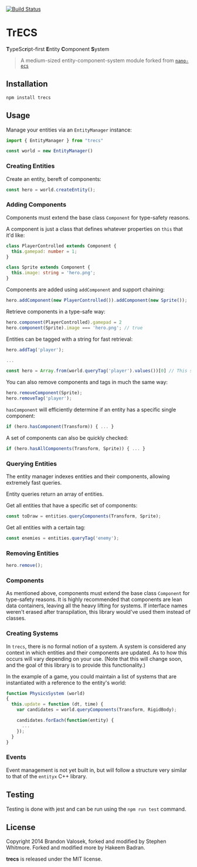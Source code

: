 [![Build Status](https://github.com/hak33m16/trecs/workflows/build/badge.svg?branch=master)](https://github.com/hak33m16/trecs/actions?query=workflow%3Abuild+branch%3Amaster)

# TrECS

**T**ypeSc**r**ipt-first **E**ntity **C**omponent **S**ystem

> A medium-sized entity-component-system module forked from [`nano-ecs`](https://github.com/hackergrrl/nano-ecs)

## Installation

```
npm install trecs
```

## Usage

Manage your entities via an `EntityManager` instance:

```ts
import { EntityManager } from "trecs"

const world = new EntityManager()
```

### Creating Entities

Create an entity, bereft of components:

```ts
const hero = world.createEntity();
```

### Adding Components

Components must extend the base class `Component` for type-safety reasons.

A component is just a class that defines whatever properties on `this` that
it'd like:

```ts
class PlayerControlled extends Component {
  this.gamepad: number = 1;
}
```

```ts
class Sprite extends Component {
  this.image: string = 'hero.png';
}
```

Components are added using `addComponent` and support chaining:

```ts
hero.addComponent(new PlayerControlled()).addComponent(new Sprite());
```

Retrieve components in a type-safe way:

```ts
hero.component(PlayerControlled).gamepad = 2
hero.component(Sprite).image === 'hero.png'; // true
```

Entities can be tagged with a string for fast retrieval:

```ts
hero.addTag('player');

...

const hero = Array.from(world.queryTag('player').values())[0] // This syntax will get better, I promise
```

You can also remove components and tags in much the same way:

```ts
hero.removeComponent(Sprite);
hero.removeTag('player');
```

`hasComponent` will efficiently determine if an entity has a specific single
component:

```ts
if (hero.hasComponent(Transform)) { ... }
```

A set of components can also be quickly checked:

```ts
if (hero.hasAllComponents(Transform, Sprite)) { ... }
```

### Querying Entities

The entity manager indexes entities and their components, allowing extremely
fast queries.

Entity queries return an array of entities.

Get all entities that have a specific set of components:

```ts
const toDraw = entities.queryComponents(Transform, Sprite);
```

Get all entities with a certain tag:

```ts
const enemies = entities.queryTag('enemy');
```

### Removing Entities

```ts
hero.remove();
```

### Components

As mentioned above, components must extend the base class `Component` for type-safety reasons. It is highly recommended that components are lean data containers, leaving all the heavy lifting for systems. If interface names weren't erased after transpilation, this library would've used them instead of classes.

### Creating Systems

In `trecs`, there is no formal notion of a system. A system is considered any
context in which entities and their components are updated. As to how this
occurs will vary depending on your use. (Note that this will change soon, and the goal of this library is to provide this functionality.)

In the example of a game, you could maintain a list of systems that are
instantiated with a reference to the entity's world:

```ts
function PhysicsSystem (world)
{
  this.update = function (dt, time) {
    var candidates = world.queryComponents(Transform, RigidBody);

    candidates.forEach(function(entity) {
      ...
    });
  }
}
```

### Events

Event management is not yet built in, but will follow a structure very similar to that of the `entityx` C++ library.

## Testing

Testing is done with jest and can be run using the `npm run test` command.

## License
Copyright 2014 Brandon Valosek, forked and modified by Stephen Whitmore. Forked and modified more by Hakeem Badran.

**trecs** is released under the MIT license.
